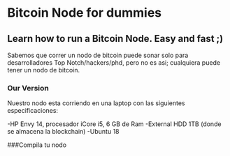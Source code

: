 # Bitcoin Node for dummies
## Learn how to run a Bitcoin Node. Easy and fast ;)
Sabemos que correr un nodo de bitcoin puede sonar solo para desarrolladores Top Notch/hackers/phd, pero no es asi; cualquiera puede tener un nodo de bitcoin. 

### Our Version
Nuestro nodo esta corriendo en una laptop con las siguientes especificaciones:

-HP Envy 14, procesador iCore i5, 6 GB de Ram 
-External HDD 1TB (donde se almacena la blockchain)
-Ubuntu 18

###Compila tu nodo


